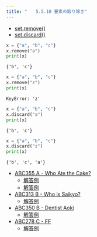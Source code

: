 ```yaml
---
title: "　　5.5.10 要素の取り除き"
---
```


* [set.remove()](https://docs.python.org/ja/3/library/stdtypes.html#frozenset.remove)
* [set.discard()](https://docs.python.org/ja/3/library/stdtypes.html#frozenset.discard)

```python:サンプルコード：sample_429.py
x = {"a", "b", "c"}
x.remove("a")
print(x)
```

```text:実行結果
{'b', 'c'}
```

```python:サンプルコード：sample_430.py
x = {"a", "b", "c"}
x.remove("z")
print(x)
```

```text:実行結果
KeyError: 'z'
```

```python:サンプルコード：sample_431.py
x = {"a", "b", "c"}
x.discard("a")
print(x)
```

```text:実行結果
{'b', 'c'}
```

```python:サンプルコード：sample_432.py
x = {"a", "b", "c"}
x.discard("z")
print(x)
```

```text:実行結果
{'b', 'c', 'a'}
```

- [ABC355 A - Who Ate the Cake?](https://atcoder.jp/contests/abc355/tasks/abc355_a)
    - [解答例](https://atcoder.jp/contests/abc355/submissions/55086454)
    - [解答例](https://atcoder.jp/contests/abc355/submissions/55086836)
- [ABC313 B - Who is Saikyo?](https://atcoder.jp/contests/abc313/tasks/abc313_b)
    - [解答例](https://atcoder.jp/contests/abc313/submissions/48663599)
- [ABC350 B - Dentist Aoki](https://atcoder.jp/contests/abc350/tasks/abc350_b)
    - [解答例](https://atcoder.jp/contests/abc350/submissions/52692228)
- [ABC278 C - FF](https://atcoder.jp/contests/abc278/tasks/abc278_c)
    - [解答例](https://atcoder.jp/contests/abc278/submissions/37119781)